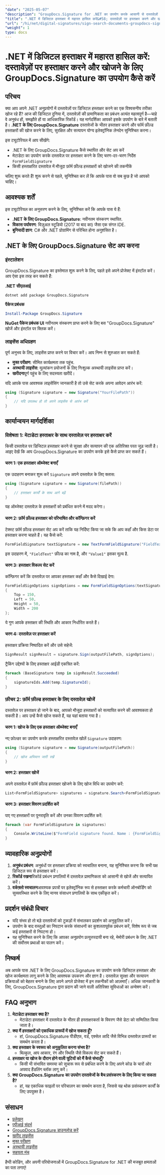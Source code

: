 ```yaml
---
"date": "2025-05-07"
"description": "GroupDocs.Signature for .NET का उपयोग करके आसानी से दस्तावेज़ों पर डिजिटल रूप से हस्ताक्षर करना और खोजना सीखें। यह व्यापक मार्गदर्शिका फ़ॉर्म फ़ील्ड हस्ताक्षरों की स्थापना, हस्ताक्षर और खोज को कवर करती है।"
"title": ".NET में डिजिटल हस्ताक्षर में महारत हासिल करें&#58; दस्तावेज़ों पर हस्ताक्षर करने और खोजने के लिए GroupDocs.Signature का उपयोग कैसे करें"
"url": "/hi/net/digital-signatures/sign-search-documents-groupdocs-signature-net/"
"weight": 1
type: docs
---
```

# .NET में डिजिटल हस्ताक्षर में महारत हासिल करें: दस्तावेज़ों पर हस्ताक्षर करने और खोजने के लिए GroupDocs.Signature का उपयोग कैसे करें

## परिचय

क्या आप अपने .NET अनुप्रयोगों में दस्तावेज़ों पर डिजिटल हस्ताक्षर करने का एक विश्वसनीय तरीका खोज रहे हैं? आज की डिजिटल दुनिया में, दस्तावेज़ों की प्रामाणिकता का प्रबंधन अत्यंत महत्वपूर्ण है—चाहे वे अनुबंध हों, समझौते हों या आधिकारिक रिकॉर्ड। यह मार्गदर्शिका आपको इसके उपयोग के बारे में बताती है। **.NET के लिए GroupDocs.Signature** दस्तावेजों के भीतर हस्ताक्षर करने और फॉर्म फ़ील्ड हस्ताक्षरों की खोज करने के लिए, सुरक्षित और सत्यापन योग्य इलेक्ट्रॉनिक लेनदेन सुनिश्चित करना।

इस ट्यूटोरियल में आप सीखेंगे:
- .NET के लिए GroupDocs.Signature कैसे स्थापित और सेट अप करें
- मेटाडेटा का उपयोग करके दस्तावेज़ पर हस्ताक्षर करने के लिए चरण-दर-चरण निर्देश `FormFieldSignature`
- किसी हस्ताक्षरित दस्तावेज़ में मौजूदा फ़ॉर्म फ़ील्ड हस्ताक्षरों को खोजने की तकनीकें

चलिए शुरू करते हैं! शुरू करने से पहले, सुनिश्चित कर लें कि आपके पास वो सब कुछ है जो आपको चाहिए।

## आवश्यक शर्तें

इस ट्यूटोरियल का अनुसरण करने के लिए, सुनिश्चित करें कि आपके पास ये हैं:
- **.NET के लिए GroupDocs.Signature**: नवीनतम संस्करण स्थापित.
- **विकास पर्यावरण**: विज़ुअल स्टूडियो (2017 या बाद का) जैसा एक संगत IDE.
- **बुनियादी ज्ञान**: C# और .NET प्रोग्रामिंग से परिचित होना अनुशंसित है।

## .NET के लिए GroupDocs.Signature सेट अप करना

### इंस्टालेशन

GroupDocs.Signature का इस्तेमाल शुरू करने के लिए, पहले इसे अपने प्रोजेक्ट में इंस्टॉल करें। आप ऐसा इस तरह कर सकते हैं:

**.NET सीएलआई**
```bash
dotnet add package GroupDocs.Signature
```

**पैकेज प्रबंधक**
```powershell
Install-Package GroupDocs.Signature
```

**NuGet पैकेज प्रबंधक UI**
नवीनतम संस्करण प्राप्त करने के लिए बस "GroupDocs.Signature" खोजें और इंस्टॉल पर क्लिक करें।

### लाइसेंस अधिग्रहण

पूर्ण अनुभव के लिए, लाइसेंस प्राप्त करने पर विचार करें। आप निम्न से शुरुआत कर सकते हैं:
- **मुफ्त परीक्षण**: सीमित कार्यक्षमता तक पहुंच.
- **अस्थायी लाइसेंस**: मूल्यांकन प्रयोजनों के लिए निःशुल्क अस्थायी लाइसेंस प्राप्त करें।
- **खरीदना**पूर्ण पहुंच के लिए सदस्यता खरीदें।

यदि आपके पास आवश्यक लाइसेंसिंग जानकारी है तो उसे सेट करके अपना आवेदन आरंभ करें:
```csharp
using (Signature signature = new Signature("YourFilePath"))
{
    // यदि उपलब्ध हो तो अपने लाइसेंस से आरंभ करें
}
```

## कार्यान्वयन मार्गदर्शिका

### विशेषता 1: मेटाडेटा हस्ताक्षर के साथ दस्तावेज़ पर हस्ताक्षर करें

किसी दस्तावेज़ पर डिजिटल हस्ताक्षर करने से सुरक्षा और सत्यापन की एक अतिरिक्त परत जुड़ जाती है। आइए देखें कि आप GroupDocs.Signature का उपयोग करके इसे कैसे प्राप्त कर सकते हैं।

#### चरण 1: एक हस्ताक्षर ऑब्जेक्ट बनाएँ

एक उदाहरण बनाकर शुरू करें `Signature` अपने दस्तावेज़ के लिए क्लास:
```csharp
using (Signature signature = new Signature(filePath))
{
    // हस्ताक्षर कार्यों के साथ आगे बढ़ें
}
```

यह ऑब्जेक्ट दस्तावेज़ के हस्ताक्षरों को प्रबंधित करने में मदद करेगा।

#### चरण 2: फ़ॉर्म फ़ील्ड हस्ताक्षर को परिभाषित और कॉन्फ़िगर करें

टेक्स्ट फ़ॉर्म फ़ील्ड हस्ताक्षर सेट अप करें ताकि यह निर्दिष्ट किया जा सके कि आप कहाँ और किस डेटा पर हस्ताक्षर करना चाहते हैं। यह कैसे करें:
```csharp
FormFieldSignature textSignature = new TextFormFieldSignature("FieldText", "Value1");
```
इस उदाहरण में, `"FieldText"` फ़ील्ड का नाम है, और `"Value1"` इसका मूल्य है.

#### चरण 3: हस्ताक्षर विकल्प सेट करें

कॉन्फ़िगर करें कि दस्तावेज़ पर आपका हस्ताक्षर कहाँ और कैसे दिखाई देगा:
```csharp
FormFieldSignOptions signOptions = new FormFieldSignOptions(textSignature)
{
    Top = 150,
    Left = 50,
    Height = 50,
    Width = 200
};
```
ये गुण आपके हस्ताक्षर की स्थिति और आकार निर्धारित करते हैं।

#### चरण 4: दस्तावेज़ पर हस्ताक्षर करें

हस्ताक्षर प्रक्रिया निष्पादित करें और उसे सहेजें:
```csharp
SignResult signResult = signature.Sign(outputFilePath, signOptions);
```
ट्रैकिंग उद्देश्यों के लिए हस्ताक्षर आईडी एकत्रित करें:
```csharp
foreach (BaseSignature temp in signResult.Succeeded)
{
    signatureIds.Add(temp.SignatureId);
}
```

### फ़ीचर 2: फ़ॉर्म फ़ील्ड हस्ताक्षर के लिए दस्तावेज़ खोजें

दस्तावेज़ पर हस्ताक्षर हो जाने के बाद, आपको मौजूदा हस्ताक्षरों को सत्यापित करने की आवश्यकता हो सकती है। आप उन्हें कैसे खोज सकते हैं, यह यहां बताया गया है।

#### चरण 1: खोज के लिए एक हस्ताक्षर ऑब्जेक्ट बनाएँ

नए फ़ोल्डर का उपयोग करके हस्ताक्षरित दस्तावेज़ खोलें `Signature` उदाहरण:
```csharp
using (Signature signature = new Signature(outputFilePath))
{
    // खोज अभियान जारी रखें
}
```

#### चरण 2: हस्ताक्षर खोजें

अपने दस्तावेज़ में फ़ॉर्म फ़ील्ड हस्ताक्षर खोजने के लिए खोज विधि का उपयोग करें:
```csharp
List<FormFieldSignature> signatures = signature.Search<FormFieldSignature>(SignatureType.FormField);
```

#### चरण 3: हस्ताक्षर विवरण प्रदर्शित करें

पाए गए हस्ताक्षरों पर पुनरावृति करें और उनका विवरण प्रदर्शित करें:
```csharp
foreach (var FormFieldSignature in signatures)
{
    Console.WriteLine($"FormField signature found. Name : {FormFieldSignature.Name}. Value: {FormFieldSignature.Value}");
}
```

## व्यावहारिक अनुप्रयोगों

1. **अनुबंध प्रबंधन**: अनुबंधों पर हस्ताक्षर प्रक्रिया को स्वचालित बनाना, यह सुनिश्चित करना कि सभी पक्ष डिजिटल रूप से हस्ताक्षर करें।
2. **रिकॉर्ड रखना**रिकॉर्ड प्रबंधन प्रणालियों में दस्तावेज़ प्रामाणिकता को आसानी से खोजें और सत्यापित करें।
3. **वर्कफ़्लो स्वचालन**आवश्यक प्रपत्रों पर इलेक्ट्रॉनिक रूप से हस्ताक्षर करके कर्मचारी ऑनबोर्डिंग को सुव्यवस्थित करने के लिए मानव संसाधन प्रणालियों के साथ एकीकृत करें।

## प्रदर्शन संबंधी विचार

- यदि संभव हो तो बड़े दस्तावेजों को टुकड़ों में संभालकर प्रदर्शन को अनुकूलित करें।
- उपयोग के बाद वस्तुओं का निपटान करके संसाधनों का कुशलतापूर्वक प्रबंधन करें, विशेष रूप से जब कई हस्ताक्षरों से निपटना हो।
- यह सुनिश्चित करने के लिए कि आपका अनुप्रयोग प्रत्युत्तरदायी बना रहे, मेमोरी प्रबंधन के लिए .NET की सर्वोत्तम प्रथाओं का पालन करें।

## निष्कर्ष

अब आपके पास .NET के लिए GroupDocs.Signature का उपयोग करके डिजिटल हस्ताक्षर और खोज कार्यक्षमता लागू करने के लिए आवश्यक उपकरण और ज्ञान है। दस्तावेज़ सुरक्षा और सत्यापन प्रक्रियाओं को बेहतर बनाने के लिए अपने अगले प्रोजेक्ट में इन तकनीकों को आज़माएँ। अधिक जानकारी के लिए, GroupDocs.Signature द्वारा प्रदान की जाने वाली अतिरिक्त सुविधाओं का अन्वेषण करें।

## FAQ अनुभाग

1. **मेटाडेटा हस्ताक्षर क्या है?**
   - मेटाडेटा हस्ताक्षर में दस्तावेज़ के भीतर ही हस्ताक्षरकर्ता के विवरण जैसे डेटा को सम्मिलित किया जाता है।
2. **क्या मैं हस्ताक्षरों को एकाधिक प्रारूपों में खोज सकता हूँ?**
   - हां, GroupDocs.Signature पीडीएफ, वर्ड, एक्सेल आदि जैसे विभिन्न दस्तावेज़ प्रारूपों का समर्थन करता है।
3. **क्या हस्ताक्षर के स्वरूप को अनुकूलित करना संभव है?**
   - बिल्कुल, आप आकार, रंग और स्थिति जैसे विकल्प सेट कर सकते हैं।
4. **हस्ताक्षर या खोज के दौरान होने वाली त्रुटियों को मैं कैसे संभालूँ?**
   - किसी भी संभावित समस्या को सुचारू रूप से प्रबंधित करने के लिए अपने कोड के चारों ओर अपवाद हैंडलिंग ब्लॉक लागू करें।
5. **क्या GroupDocs.Signature का उपयोग दस्तावेजों के बैच प्रसंस्करण के लिए किया जा सकता है?**
   - हां, यह एकाधिक फाइलों पर परिचालन का समर्थन करता है, जिससे यह थोक प्रसंस्करण कार्यों के लिए उपयुक्त है।

## संसाधन
- [प्रलेखन](https://docs.groupdocs.com/signature/net/)
- [एपीआई संदर्भ](https://reference.groupdocs.com/signature/net/)
- [GroupDocs.Signature डाउनलोड करें](https://releases.groupdocs.com/signature/net/)
- [खरीद लाइसेंस](https://purchase.groupdocs.com/buy)
- [मुफ्त परीक्षण](https://releases.groupdocs.com/signature/net/)
- [अस्थायी लाइसेंस](https://purchase.groupdocs.com/temporary-license/)
- [सहयता मंच](https://forum.groupdocs.com/c/signature/)

हैप्पी कोडिंग, और अपनी परियोजनाओं में GroupDocs.Signature for .NET की मजबूत क्षमताओं का पता लगाएं!